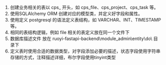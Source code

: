 1. 创建业务相关的表以 cps_ 开头，如 cps_file、cps_project、cps_task 等。
2. 使用SQLAlchemy ORM 创建对应的模型类，并定义好字段和属性。
3. 使用定义 postgresql 的语法定义表结构，如 VARCHAR、INT、TIMESTAMP 等。
4. 相同的表结构逻辑，例如 file 相关的表定义放在同一个文件下
5. 数据库描述文件 放在 ruoyi-fastapi-backend\module_admin\entity\do\ 目录下
6. 定义表时使用合适的数据类型，对字段添加必要的描述，状态字段使用字符串存储的方式，注释描述详细，布尔字段使用tinyint类型
